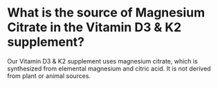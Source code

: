 # What is the source of Magnesium Citrate in the Vitamin D3 & K2 supplement?

Our Vitamin D3 & K2 supplement uses magnesium citrate, which is synthesized from elemental magnesium and citric acid. It is not derived from plant or animal sources.